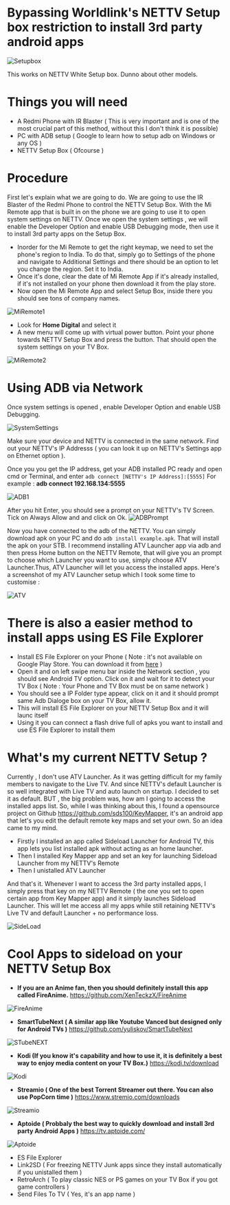 # Bypassing Worldlink's NETTV Setup box restriction to install 3rd party android apps
![Setupbox](/setupbox.jpg)

This works on NETTV White Setup box. Dunno about other models.

# Things you will need
* A Redmi Phone with IR Blaster ( This is very important and is one of the most crucial part of this method, without this I don't think it is possible)
* PC with ADB setup ( Google to learn how to setup adb on Windows or any OS )
* NETTV Setup Box ( Ofcourse )

# Procedure
First let's explain what we are going to do. We are going to use the IR Blaster of the Redmi Phone to control the NETTV Setup Box. With the Mi Remote app that is built in on the phone we are going to use it to open system settings on NETTV. Once we open the system settings , we will enable the Developer Option and enable USB Debugging mode, then use it to install 3rd party apps on the Setup Box.

* Inorder for the Mi Remote to get the right keymap, we need to set the phone's region to India. To do that, simply go to Settings of the phone and navigate to Additional Settings and there should be an option to let you change the region. Set it to India. 
* Once it's done, clear the date of Mi Remote App if it's already installed, if it's not installed on your phone then download it from the play store.
* Now open the Mi Remote App and select Setup Box, inside there you should see tons of company names. 

![MiRemote1](/miremote1.png)

* Look for **Home Digital** and select it
* A new menu will come up with virtual power button. Point your phone towards NETTV Setup Box and press the button. That should open the system settings on your TV Box.

![MiRemote2](/miremote2.png)

# Using ADB via Network
Once system settings is opened , enable Developer Option and enable USB Debugging.

![SystemSettings](/systemsettings.jpg)

Make sure your device and NETTV is connected in the same network. Find out your NETTV's IP Addresss ( you can look it up on NETTV's Settings app on Ethernet option ).

Once you you get the IP address, get your ADB installed PC ready and open cmd or Terminal, and enter ``adb connect [NETTV's IP Address]:[5555]``
For example : **adb connect 192.168.134:5555**

![ADB1](/adbcmd.jpg)

After you hit Enter, you should see a prompt on your NETTV's TV Screen. Tick on Always Allow and and click on Ok.
![ADBPrompt](/adbpromt.jpg)

Now you have connected to the adb of the NETTV. You can simply download apk on your PC and do ``adb install example.apk``. That will install the apk on your STB. I recommend installing ATV Launcher app via adb and then press Home button on the NETTV Remote, that will give you an prompt to choose which Launcher you want to use, simply choose ATV Launcher.Thus, ATV Launcher will let you access the installed apps. 
Here's a screenshot of my ATV Launcher setup which I took some time to customise :

![ATV](/atv.png)

# There is also a easier method to install apps using ES File Explorer
* Install ES File Explorer on your Phone ( Note : it's not available on Google Play Store. You can download it from [here](https://es-file-explorer.en.uptodown.com/android) )
* Open it and on left swipe menu bar inside the Network section , you should see Android TV option. Click on it and wait for it to detect your TV Box ( Note : Your Phone and TV Box must be on same network )
* You should see a IP Folder type appear, click on it and it should prompt same Adb Dialoge box on your TV Box, allow it.
* This will install ES File Explorer on your NETTV Setup Box and it will launc itself
* Using it you can connect a flash drive full of apks you want to install and use ES File Explorer to install them

# What's my current NETTV Setup ?

Currently , I don't use ATV Launcher. As it was getting difficult for my family members to navigate to the Live TV. And since NETTV's default Launcher is so well integrated with Live TV and auto launch on startup. I decided to set it as default. BUT , the big problem was, how am I going to access the installed apps list. So, while I was thinking about this, I found a opensource project on Github https://github.com/sds100/KeyMapper, it's an android app that let's you edit the default remote key maps and set your own. So an idea came to my mind. 
* Firstly I installed an app called Sideload Launcher for Android TV, this app lets you list installed apk without acting as an home launcher. 
* Then I installed Key Mapper app and set an key for launching Sideload Launcher from my NETTV's Remote
* Then I unistalled ATV Launcher 

And that's it. Whenever I want to access the 3rd party installed apps, I simply press that key on my NETTV Remote ( the one you set to open certain app from Key Mapper app) and it simply launches Sideload Launcher. This will let me access all my apps while still retaining NETTV's Live TV and default Launcher + no performance loss.

![SideLoad](/sideload.png)

# Cool Apps to sideload on your NETTV Setup Box

* **If you are an Anime fan, then you should definitely install this app called FireAnime.** https://github.com/XenTeckzX/FireAnime

![FireAnime](/fireanime.png)

* **SmartTubeNext ( A similar app like Youtube Vanced but designed only for Android TVs )** https://github.com/yuliskov/SmartTubeNext

![STubeNEXT](/stube.png)

* **Kodi (If you know it's capability and how to use it, it is definitely a best way to enjoy media content on your TV Box.)** https://kodi.tv/download

![Kodi](/kodi.png)

* **Streamio ( One of the best Torrent Streamer out there. You can also use PopCorn time )** https://www.stremio.com/downloads

![Streamio](/streamio.png)

* **Aptoide ( Probbaly the best way to quickly download and install 3rd party Android Apps )** https://tv.aptoide.com/

![Aptoide](/aptoide.png)

 * ES File Explorer
 * Link2SD ( For freezing NETTV Junk apps since they install automatically if you unistalled them )
 * RetroArch ( To play classic NES or PS games on your TV Box if you got game controllers )
 * Send Files To TV ( Yes, it's an app name )
 

